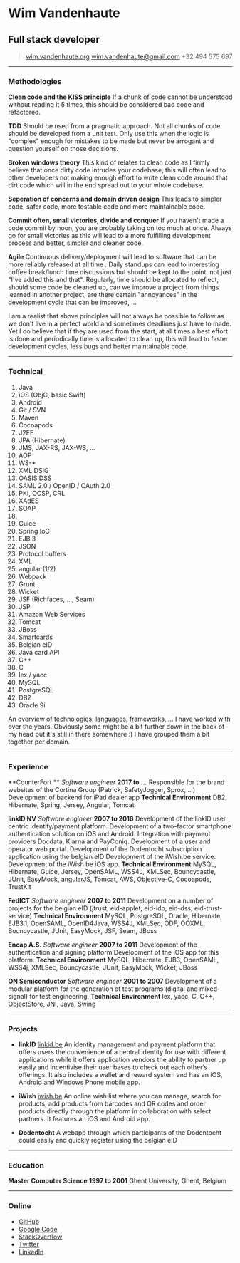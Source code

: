 # Wim Vandenhaute
## Full stack developer

> [wim.vandenhaute.org](http://wim.vandenhaute.org)
> [wim.vandenhaute@gmail.com](mailto:wim.vandenhaute@gmail.com)
> +32 494 575 697

------

### Methodologies

**Clean code and the KISS principle**
If a chunk of code cannot be understood without reading it 5 times, this should be considered bad code and refactored.

**TDD**
Should be used from a pragmatic approach. Not all chunks of code should be developed from a unit test. Only use this when the logic is "complex" enough for mistakes to be made but never be arrogant and question yourself on those decisions.

**Broken windows theory**
This kind of relates to clean code as I firmly believe that once dirty code intrudes your codebase, this will often lead to other developers not making enough effort to write clean code around that dirt code which will in the end spread out to your whole codebase.

**Seperation of concerns and domain driven design**
This leads to simpler code, safer code, more testable code and more maintainable code. 

**Commit often, small victories, divide and conquer**
If you haven't made a code commit by noon, you are probably taking on too much at once. Always go for small victories as this will lead to a more fulfilling development process and better, simpler and cleaner code.

**Agile**
Continuous delivery/deployment will lead to software that can be more reliably released at all time .
Daily standups can lead to interesting coffee break/lunch time discussions but should be kept to the point, not just "I've added this and that".
Regularly, time should be allocated to reflect, should some code be cleaned up, can we improve a project from things learned in another project, are there certain "annoyances" in the development cycle that can be improved, ...

I am a realist that above principles will not always be possible to follow as we don't live in a perfect world and sometimes deadlines just have to made. Yet I do believe that if they are used from the start, at all times a best effort is done and periodically time is allocated to clean up, this will lead to faster development cycles, less bugs and better maintainable code.

 
------

### Technical

1. Java
1. iOS (ObjC, basic Swift)
1. Android
1. Git / SVN
1. Maven
1. Cocoapods
1. J2EE
1. JPA (Hibernate)
1. JMS, JAX-RS, JAX-WS, ...
1. AOP
1. WS-*
1. XML DSIG
1. OASIS DSS
1. SAML 2.0 / OpenID / OAuth 2.0
1. PKI, OCSP, CRL
1. XAdES
1. SOAP
1. &nbsp;
1. Guice
1. Spring IoC
1. EJB 3
1. JSON
1. Protocol buffers
1. XML
1. angular (1/2)
1. Webpack
1. Grunt
1. Wicket
1. JSF (Richfaces, ..., Seam)
1. JSP
1. Amazon Web Services
1. Tomcat
1. JBoss
1. Smartcards
1. Belgian eID
1. Java card API
1. C++
1. C
1. lex / yacc
1. MySQL
1. PostgreSQL
1. DB2
1. Oracle 9i

An overview of technologies, languages, frameworks, ... I have worked with over the years. Obviously some might be a bit further down in the back of my head but it's still in there somewhere :)
I have grouped them a bit together per domain.

------

### Experience

**CounterFort ** *Software engineer* __2017 to ...__
    Responsible for the brand websites of the Cortina Group (Patrick, SafetyJogger, Sprox, ...)
    Development of backend for iPad dealer app
**Technical Environment** DB2, Hibernate, Spring, Jersey, Angular, Tomcat

**linkID NV** *Software engineer* __2007 to 2016__
	Development of the linkID user centric identity/payment platform.
	Development of a two-factor smartphone authentication solution on iOS and Android.
	Integration with payment providers Docdata, Klarna and PayConiq.
	Development of a user and operator web portal.
	Development of the Dodentocht subscription application using the belgian eID
	Development of the iWish.be service.
	Development of the iWish.be iOS app.
	**Technical Environment** MySQL, Hibernate, Guice, Jersey, OpenSAML, WSS4J, XMLSec, Bouncycastle, JUnit, EasyMock, angularJS, Tomcat, AWS, Objective-C, Cocoapods, TrustKit

**FedICT** *Software engineer* __2007 to 2011__
	Development on a number of projects for the belgian eID (jtrust, eid-applet, eid-idp, eid-dss, eid-trust-service)
	**Technical Environment** MySQL, PostgreSQL, Oracle, Hibernate, EJB3.1, OpenSAML, OpenID4Java, WSS4J, XMLSec, ODF, OOXML, Bouncycastle, JUnit, EasyMock, JSF, Seam, JBoss

**Encap A.S.** *Software engineer* __2007 to 2011__
	Development of the authentication and signing platform
	Development of the iOS app for this platform.
	**Technical Environment** MySQL, Hibernate, EJB3, OpenSAML, WSS4j, XMLSec, Bouncycastle, JUnit, EasyMock, Wicket, JBoss

**ON Semiconductor** *Software engineer* __2001 to 2007__
	Development of a modular platform for the generation of test programs (digital and mixed-signal) for test engineering.
	**Technical Environment** lex, yacc, C, C++, ObjectStore, JNI, Java, Swing
	
------

### Projects

* **linkID**
	<a href=https://linkid.be class=not-printed>linkid.be</a>
	An identity management and payment platform that offers users the convenience of a central identity for use with different applications while it offers application vendors the ability to partner up easily and incentivise their user bases to check out each other’s offerings.
	It also includes a wallet and reward system and has an iOS, Android and Windows Phone mobile app.

* **iWish**
	<a href=https://iwish.be class=not-printed>iwish.be</a>
	An online wish list where you can manage, search for products, add products from barcodes and QR codes and order products directly through the platform in collaboration with select partners.
	It features an iOS and Android app.

* **Dodentocht**
	A webapp through which participants of the Dodentocht could easily and quickly register using the belgian eID
	
------

### Education

**Master Computer Science** __1997 to 2001__
	Ghent University, Ghent, Belgium

------

### Online

* <a href=https://github.com/wvdhaute class=not-printed>GitHub</a>
* <a href=https://code.google.com/u/114645500443677745358/ class=not-printed>Google Code</a>
* <a href=http://stackoverflow.com/users/1537599/wvdhaute class=not-printed>StackOverflow</a>
* <a href=https://twitter.com/wimvandenhaute class=not-printed>Twitter</a>
* <a href=https://www.linkedin.com/in/wimvandenhaute class=not-printed>LinkedIn</a>
